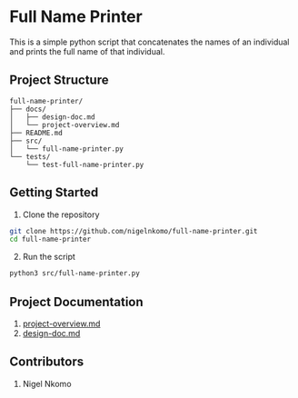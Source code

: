 # Full Name Printer

This is a simple python script that concatenates the names of an individual and prints the full name of that individual.

## Project Structure

```
full-name-printer/
├── docs/
│   ├── design-doc.md
│   └── project-overview.md
├── README.md
├── src/
│   └── full-name-printer.py
└── tests/
    └── test-full-name-printer.py
```

## Getting Started

1. Clone the repository 

```bash
git clone https://github.com/nigelnkomo/full-name-printer.git
cd full-name-printer
``` 

2. Run the script

```bash
python3 src/full-name-printer.py
```

## Project Documentation

1. [project-overview.md](./docs/project-overview.md)
2. [design-doc.md](./docs/design-doc.md)

## Contributors

1. Nigel Nkomo

